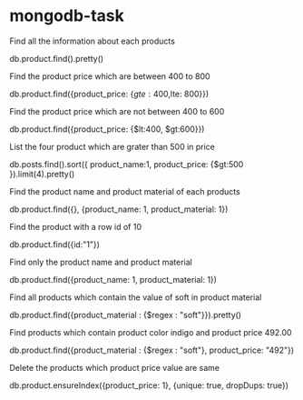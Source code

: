 # mongodb-task


Find all the information about each products

db.product.find().pretty()

Find the product price which are between 400 to 800

db.product.find({product_price: {$gte: 400,$lte: 800}})

Find the product price which are not between 400 to 600

db.product.find({product_price: {$lt:400, $gt:600}})

List the four product which are grater than 500 in price 

db.posts.find().sort({ product_name:1, product_price: {$gt:500  }).limit(4).pretty()

Find the product name and product material of each products

db.product.find({}, {product_name: 1, product_material: 1})

Find the product with a row id of 10

db.product.find({id:"1"})

Find only the product name and product material

db.product.find({product_name: 1, product_material: 1})

Find all products which contain the value of soft in product material 

db.product.find({product_material : {$regex : "soft"}}).pretty()

Find products which contain product color indigo  and product price 492.00

db.product.find({product_material : {$regex : "soft"}, product_price: "492"})

Delete the products which product price value are same

db.product.ensureIndex({product_price: 1}, {unique: true, dropDups: true})


